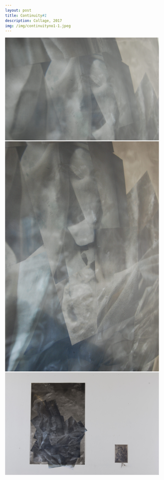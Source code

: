 ```yaml
---
layout: post
title: Continuity#1
description: Collage, 2017
img: /img/continuityno1-1.jpeg
---
```



<div class="img_row">
  <img class="col three" src="/img/continuityno1-1.jpeg"/>
</div>
<div class="img_row">
  <img class="col three" src="/img/continuityno1-2.jpeg"/>
</div>
<div class="img_row">
  <img class="col three" src="/img/continuityno1-3.jpeg"/>
</div>
<div class="col three caption">
</div>
